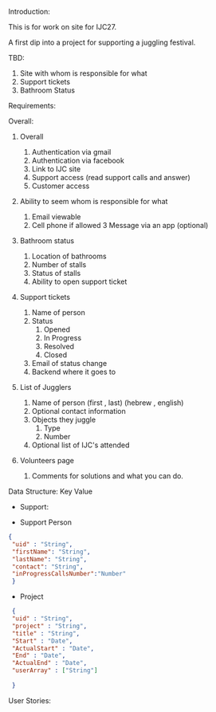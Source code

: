 Introduction:

This is for work on site for IJC27.

A first dip into  a project for supporting a juggling festival.

TBD:
1. Site with whom is responsible for what
2. Support tickets
3. Bathroom Status

Requirements:

Overall:
1. Overall
    1. Authentication via gmail
    2. Authentication via facebook
    3. Link to IJC site
    4. Support access (read support calls and answer)
    5. Customer access 

2. Ability to seem whom is responsible for what 
    1. Email viewable
    2. Cell phone if allowed
    3 Message via an app (optional)
3. Bathroom status
    1. Location of bathrooms
    2. Number of stalls
    3. Status of stalls
    4. Ability to open support ticket 
4. Support tickets
    1. Name of person
    2. Status
        1. Opened
        2. In Progress
        3. Resolved
        4. Closed
    3. Email of status change
    4. Backend where it goes to
5. List of Jugglers
    1. Name of person (first , last) (hebrew , english)
    2. Optional contact information
    3. Objects they juggle
        1. Type
        2. Number
    4. Optional list of IJC's attended
6. Volunteers page
    1. Comments for solutions and what you can do.
    
Data Structure:
Key Value
* Support:

* Support Person
```json
{
 "uid" : "String",
 "firstName": "String",
 "lastName": "String",
 "contact": "String",
 "inProgressCallsNumber":"Number"
 }
```
* Project
```json
 {
 "uid" : "String",
 "project" : "String",
 "title" : "String",
 "Start" : "Date",
 "ActualStart" : "Date",
 "End" : "Date",
 "ActualEnd" : "Date",
 "userArray" : ["String"]
 
 }
```

 

User Stories: